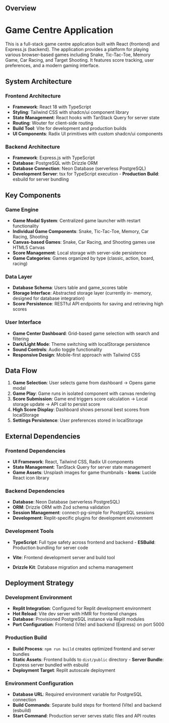 ## Overview
# Game Centre Application
This is a full-stack game centre application built with React (frontend) and Express.js (backend). The application provides a platform for playing various browser-based games including Snake, Tic-Tac-Toe, Memory Game, Car Racing, and Target Shooting. It features score tracking, user preferences, and a modern gaming interface.
## System Architecture
### Frontend Architecture
- **Framework**: React 18 with TypeScript
- **Styling**: Tailwind CSS with shadcn/ui component library
- **State Management**: React hooks with TanStack Query for server state
- **Routing**: Wouter for client-side routing
- **Build Tool**: Vite for development and production builds
- **UI Components**: Radix UI primitives with custom shadcn/ui components
### Backend Architecture
- **Framework**: Express.js with TypeScript
- **Database**: PostgreSQL with Drizzle ORM
- **Database Connection**: Neon Database (serverless PostgreSQL)
- **Development Server**: tsx for TypeScript execution - **Production Build**: esbuild for server bundling

## Key Components
### Game Engine
- **Game Modal System**: Centralized game launcher with restart functionality
- **Individual Game Components**: Snake, Tic-Tac-Toe, Memory, Car Racing, Shooting
- **Canvas-based Games**: Snake, Car Racing, and Shooting games use HTML5 Canvas
- **Score Management**: Local storage with server-side persistence
- **Game Categories**: Games organized by type (classic, action, board, racing)
### Data Layer
- **Database Schema**: Users table and game_scores table
- **Storage Interface**: Abstracted storage layer (currently in- memory, designed for database integration)
- **Score Persistence**: RESTful API endpoints for saving and retrieving high scores
### User Interface
- **Game Center Dashboard**: Grid-based game selection with search and filtering
- **Dark/Light Mode**: Theme switching with localStorage persistence
- **Sound Controls**: Audio toggle functionality
- **Responsive Design**: Mobile-first approach with Tailwind CSS
## Data Flow

1. **Game Selection**: User selects game from dashboard → Opens game modal
2. **Game Play**: Game runs in isolated component with canvas rendering
3. **Score Submission**: Game end triggers score calculation → Local storage update → API call to persist score
4. **High Score Display**: Dashboard shows personal best scores from localStorage
5. **Settings Persistence**: User preferences stored in localStorage
## External Dependencies
### Frontend Dependencies
- **UI Framework**: React, Tailwind CSS, Radix UI components
- **State Management**: TanStack Query for server state management
- **Game Assets**: Unsplash images for game thumbnails - **Icons**: Lucide React icon library
### Backend Dependencies
- **Database**: Neon Database (serverless PostgreSQL)
- **ORM**: Drizzle ORM with Zod schema validation
- **Session Management**: connect-pg-simple for PostgreSQL sessions
- **Development**: Replit-specific plugins for development environment
### Development Tools
- **TypeScript**: Full type safety across frontend and backend - **ESBuild**: Production bundling for server code

- **Vite**: Frontend development server and build tool
- **Drizzle Kit**: Database migration and schema management
## Deployment Strategy
### Development Environment
- **Replit Integration**: Configured for Replit development environment
- **Hot Reload**: Vite dev server with HMR for frontend changes
- **Database**: Provisioned PostgreSQL instance via Replit modules
- **Port Configuration**: Frontend (Vite) and backend (Express) on port 5000
### Production Build
- **Build Process**: `npm run build` creates optimized frontend and server bundles
- **Static Assets**: Frontend builds to `dist/public` directory - **Server Bundle**: Express server bundled with esbuild
- **Deployment Target**: Replit autoscale deployment
### Environment Configuration
- **Database URL**: Required environment variable for PostgreSQL connection
- **Build Commands**: Separate build steps for frontend (Vite) and backend (esbuild)
- **Start Command**: Production server serves static files and API routes

